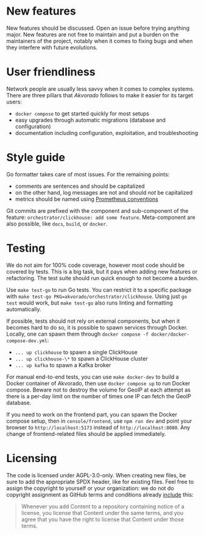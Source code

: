 # New features

New features should be discussed. Open an issue before trying anything major.
New features are not free to maintain and put a burden on the maintainers of the
project, notably when it comes to fixing bugs and when they interfere with future
evolutions.

# User friendliness

Network people are usually less savvy when it comes to complex systems. There
are three pillars that *Akvorado* follows to make it easier for its target
users:

- `docker compose` to get started quickly for most setups
- easy upgrades through automatic migrations (database and configuration)
- documentation including configuration, exploitation, and troubleshooting

# Style guide

Go formatter takes care of most issues. For the remaining points:

- comments are sentences and should be capitalized
- on the other hand, log messages are not and should *not* be capitalized
- metrics should be named using [Prometheus conventions][]

[prometheus conventions]: https://prometheus.io/docs/practices/naming/

Git commits are prefixed with the component and sub-component of the feature:
`orchestrator/clickhouse: add some feature`. Meta-component are also possible,
like `docs`, `build`, or `docker`.

# Testing

We do not aim for 100% code coverage, however most code should be covered by
tests. This is a big task, but it pays when adding new features or refactoring.
The test suite should run quick enough to not become a burden.

Use `make test-go` to run Go tests. You can restrict it to a specific package
with `make test-go PKG=akvorado/orchestrator/clickhouse`. Using just `go test`
would work, but `make test-go` also runs linting and formatting automatically.

If possible, tests should not rely on external components, but when it becomes
hard to do so, it is possible to spawn services through Docker. Locally, one
can spawn them through `docker compose -f docker/docker-compose-dev.yml`:

- `... up clickhouse` to spawn a single ClickHouse
- `... up clickhouse-\*` to spawn a ClickHouse cluster
- `... up kafka` to spawn a Kafka broker

For manual end-to-end tests, you can use `make docker-dev` to build a Docker
container of Akvorado, then use `docker compose up` to run Docker compose.
Beware not to destroy the volume for GeoIP at each attempt as there is a
per-day limit on the number of times one IP can fetch the GeoIP database.

If you need to work on the frontend part, you can spawn the Docker compose
setup, then in `console/frontend`, use `npm run dev` and point your browser to
`http://localhost:5173` instead of `http://localhost:8080`. Any change of
frontend-related files should be applied immediately.

# Licensing

The code is licensed under AGPL-3.0-only. When creating new files, be sure to
add the appropriate SPDX header, like for existing files. Feel free to assign
the copyright to yourself or your organization: we do not do copyright
assignment as GitHub terms and conditions already [include][] this:

> Whenever you add Content to a repository containing notice of a license, you
> license that Content under the same terms, and you agree that you have the
> right to license that Content under those terms.

[include]: https://docs.github.com/en/site-policy/github-terms/github-terms-of-service#6-contributions-under-repository-license
